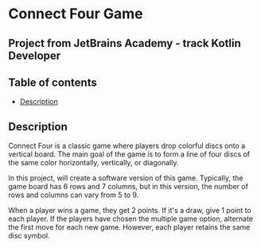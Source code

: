 # Connect Four Game

## Project from JetBrains Academy - track Kotlin Developer

## Table of contents
* [Description](#description)



## Description
Connect Four is a classic game where players drop colorful discs onto a vertical board. 
The main goal of the game is to form a line of four discs of the same color horizontally, 
vertically, or diagonally.

In this project, will create a software version of this game. 
Typically, the game board has 6 rows and 7 columns, but in this version,
the number of rows and columns can vary from 5 to 9.

When a player wins a game, they get 2 points. If it's a draw, give 1 point to each player.
If the players have chosen the multiple game option, alternate the first move for each new game. 
However, each player retains the same disc symbol. 
